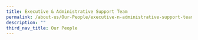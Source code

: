 ```yaml
---
title: Executive & Administrative Support Team
permalink: /about-us/Our-People/executive-n-administrative-support-team/
description: ""
third_nav_title: Our People
---
```

